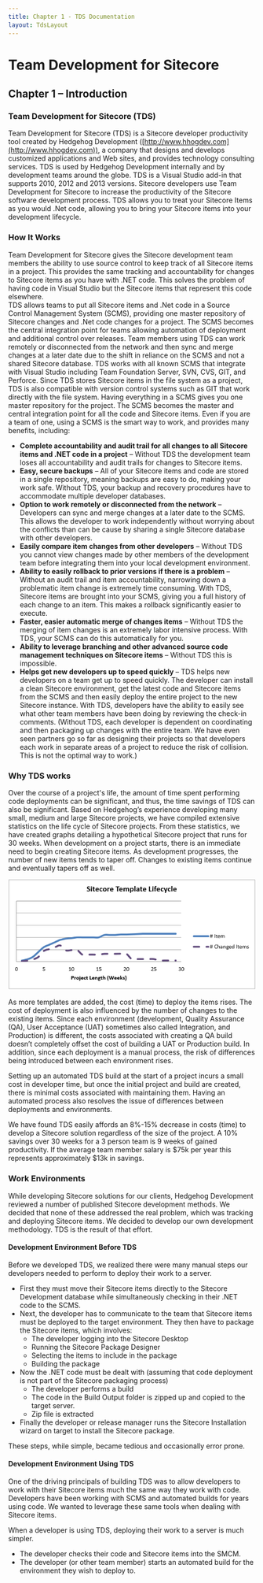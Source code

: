 ```yaml
---
title: Chapter 1 - TDS Documentation
layout: TdsLayout
---
```


# Team Development for Sitecore 

## Chapter 1 – Introduction

### Team Development for Sitecore (TDS)

Team Development for Sitecore (TDS) is a Sitecore developer productivity tool created by Hedgehog Development ([http://www.hhogdev.com](http://www.hhogdev.com)), a company that designs and develops customized applications and Web sites, and provides technology consulting services.  TDS is used by Hedgehog Development internally and by development teams around the globe.
TDS is a Visual Studio add-in that supports 2010, 2012 and 2013 versions.  Sitecore developers use Team Development for Sitecore to increase the productivity of the Sitecore software development process. TDS allows you to treat your Sitecore Items as you would .Net code, allowing you to bring your Sitecore items into your development lifecycle.

### How It Works

Team Development for Sitecore gives the Sitecore development team members the ability to use source control to keep track of all Sitecore items in a project. This provides the same tracking and accountability for changes to Sitecore items as you have with .NET code.  This solves the problem of having code in Visual Studio but the Sitecore items that represent this code elsewhere.  
TDS allows teams to put all Sitecore items and .Net code in a Source Control Management System (SCMS), providing one master repository of Sitecore changes and .Net code changes for a project.  The SCMS becomes the central integration point for teams allowing automation of deployment and additional control over releases.  Team members using TDS can work remotely or disconnected from the network and then sync and merge changes at a later date due to the shift in reliance on the SCMS and not a shared Sitecore database.
TDS works with all known SCMS that integrate with Visual Studio including Team Foundation Server, SVN, CVS, GIT, and Perforce. Since TDS stores Sitecore items in the file system as a project, TDS is also compatible with version control systems such as GIT that work directly with the file system. 
Having everything in a SCMS gives you one master repository for the project. The SCMS becomes the master and central integration point for all the code and Sitecore items. Even if you are a team of one, using a SCMS is the smart way to work, and provides many benefits, including:

* **Complete accountability and audit trail for all changes to all Sitecore items and .NET code in a project** – Without TDS the development team loses all accountability and audit trails for changes to Sitecore items.
* **Easy, secure backups** – All of your Sitecore items and code are stored in a single repository, meaning backups are easy to do, making your work safe. Without TDS, your backup and recovery procedures have to accommodate multiple developer databases.
* **Option to work remotely or disconnected from the network** – Developers can sync and merge changes at a later date to the SCMS.  This allows the developer to work independently without worrying about the conflicts than can be cause by sharing a single Sitecore database with other developers.
* **Easily compare item changes from other developers** – Without TDS you cannot view changes made by other members of the development team before integrating them into your local development environment.
* **Ability to easily rollback to prior versions if there is a problem** – Without an audit trail and item accountability, narrowing down a problematic item change is extremely time consuming.  With TDS, Sitecore items are brought into your SCMS, giving you a full history of each change to an item. This makes a rollback significantly easier to execute. 
* **Faster, easier automatic merge of changes items** – Without TDS the merging of item changes is an extremely labor intensive process. With TDS, your SCMS can do this automatically for you.
* **Ability to leverage branching and other advanced source code management techniques on Sitecore items** – Without TDS this is impossible.
* **Helps get new developers up to speed quickly** – TDS helps new developers on a team get up to speed quickly. The developer can install a clean Sitecore environment, get the latest code and Sitecore items from the SCMS and then easily deploy the entire project to the new Sitecore instance. With TDS, developers have the ability to easily see what other team members have been doing by reviewing the check-in comments. (Without TDS, each developer is dependent on coordinating and then packaging up changes with the entire team. We have even seen partners go so far as designing their projects so that developers each work in separate areas of a project to reduce the risk of collision. This is not the optimal way to work.)

### Why TDS works

Over the course of a project's life, the amount of time spent performing code deployments can be significant, and thus, the time savings of TDS can also be significant. Based on Hedgehog’s experience developing many small, medium and large Sitecore projects, we have compiled extensive statistics on the life cycle of Sitecore projects. From these statistics, we have created graphs detailing a hypothetical Sitecore project that runs for 30 weeks.
When development on a project starts, there is an immediate need to begin creating Sitecore items. As development progresses, the number of new items tends to taper off. Changes to existing items continue and eventually tapers off as well.

<img src='/Images/chapter1-lifecycle.PNG' style="text-align:center" />

As more templates are added, the cost (time) to deploy the items rises. The cost of deployment is also influenced by the number of changes to the existing items. Since each environment (development, Quality Assurance (QA), User Acceptance (UAT) sometimes also called Integration, and Production) is different, the costs associated with creating a QA build doesn’t completely offset the cost of building a UAT or Production build. In addition, since each deployment is a manual process, the risk of differences being introduced between each environment rises.
 

Setting up an automated TDS build at the start of a project incurs a small cost in developer time, but once the initial project and build are created, there is minimal costs associated with maintaining them. Having an automated process also resolves the issue of differences between deployments and environments.
 
We have found TDS easily affords an 8%-15% decrease in costs (time) to develop a Sitecore solution regardless of the size of the project. A 10% savings over 30 weeks for a 3 person team is 9 weeks of gained productivity. If the average team member salary is $75k per year this represents approximately $13k in savings.

### Work Environments

While developing Sitecore solutions for our clients, Hedgehog Development reviewed a number of published Sitecore development methods. We decided that none of these addressed the real problem, which was tracking and deploying Sitecore items. We decided to develop our own development methodology. TDS is the result of that effort.

#### Development Environment Before TDS

Before we developed TDS, we realized there were many manual steps our developers needed to perform to deploy their work to a server.
 
* First they must move their Sitecore items directly to the Sitecore Development database while simultaneously checking in their .NET code to the SCMS.
* Next, the developer has to communicate to the team that Sitecore items must be deployed to the target environment. They then have to package the Sitecore items, which involves:
	* The developer logging into the Sitecore Desktop
	* Running the Sitecore Package Designer
	* Selecting the items to include in the package
	* Building the package
* Now the .NET code must be dealt with (assuming that code deployment is not part of the Sitecore packaging process)
	* The developer performs a build
	* The code in the Build Output folder is zipped up and copied to the target server.
	* Zip file is extracted
* Finally the developer or release manager runs the Sitecore Installation wizard on target to install the Sitecore package.

These steps, while simple, became tedious and occasionally error prone.

#### Development Environment Using TDS

One of the driving principals of building TDS was to allow developers to work with their Sitecore items much the same way they work with code. Developers have been working with SCMS and automated builds for years using code. We wanted to leverage these same tools when dealing with Sitecore items.

When a developer is using TDS, deploying their work to a server is much simpler.

* The developer checks their code and Sitecore items into the SMCM.
* The developer (or other team member) starts an automated build for the environment they wish to deploy to.